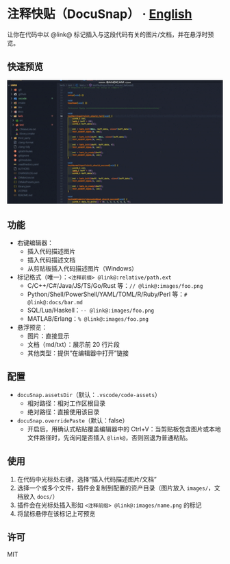 # 注释快贴（DocuSnap） · [English](README.en.md)

让你在代码中以 @link@ 标记插入与这段代码有关的图片/文档，并在悬浮时预览。

## 快速预览

<img src="images/demo.gif" alt="DocuSnap 使用演示" width="960" />

## 功能
- 右键编辑器：
  - 插入代码描述图片
  - 插入代码描述文档
  - 从剪贴板插入代码描述图片（Windows）
- 标记格式（唯一）：`<注释前缀> @link@:relative/path.ext`
  - C/C++/C#/Java/JS/TS/Go/Rust 等：`// @link@:images/foo.png`
  - Python/Shell/PowerShell/YAML/TOML/R/Ruby/Perl 等：`# @link@:docs/bar.md`
  - SQL/Lua/Haskell：`-- @link@:images/foo.png`
  - MATLAB/Erlang：`% @link@:images/foo.png`
- 悬浮预览：
  - 图片：直接显示
  - 文档（md/txt）：展示前 20 行片段
  - 其他类型：提供“在编辑器中打开”链接

## 配置
- `docuSnap.assetsDir`（默认：`.vscode/code-assets`）
  - 相对路径：相对工作区根目录
  - 绝对路径：直接使用该目录
- `docuSnap.overridePaste`（默认：false）
  - 开启后，用确认式粘贴覆盖编辑器中的 Ctrl+V：当剪贴板包含图片或本地文件路径时，先询问是否插入 `@link@`，否则回退为普通粘贴。

## 使用
1. 在代码中光标处右键，选择“插入代码描述图片/文档”
2. 选择一个或多个文件，插件会复制到配置的资产目录（图片放入 `images/`，文档放入 `docs/`）
3. 插件会在光标处插入形如 `<注释前缀> @link@:images/name.png` 的标记
4. 将鼠标悬停在该标记上可预览

## 许可
MIT
